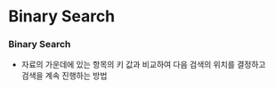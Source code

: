 # Binary Search


### Binary Search
 - 자료의 가운데에 있는 항목의 키 값과 비교하여 다음 검색의 위치를 결정하고  
   검색을 계속 진행하는 방법
